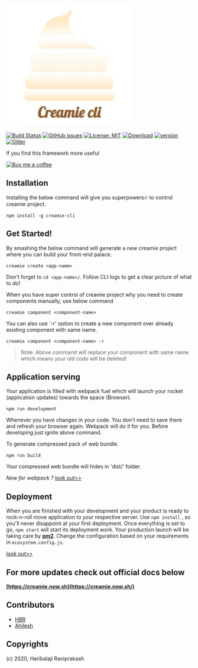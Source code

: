 ![creamie](https://raw.githubusercontent.com/Haribalajiravi/creamie-cli/master/creamie-title.jpg)

[![Build Status](https://travis-ci.org/Haribalajiravi/creamie-cli.svg?branch=master)](https://travis-ci.org/Haribalajiravi/creamie-cli) [![GitHub issues](https://img.shields.io/github/issues/Haribalajiravi/creamie-cli)](https://github.com/Haribalajiravi/creamie-cli/issues) [![License: MIT](https://img.shields.io/badge/License-MIT-yellow.svg)](https://opensource.org/licenses/MIT) [![Download](https://img.shields.io/npm/dt/creamie-cli.svg)](https://npmcharts.com/compare/creamie-cli?minimal=true) [![version](https://img.shields.io/npm/v/creamie-cli.svg)](https://www.npmjs.com/package/creamie-cli) [![Gitter](https://badges.gitter.im/creamie-cli/community.svg)](https://gitter.im/creamie-cli/community?utm_source=badge&utm_medium=badge&utm_campaign=pr-badge)

If you find this framework more useful

[![Buy me a coffee](https://cdn.buymeacoffee.com/buttons/default-orange.png)](https://www.buymeacoffee.com/7xcFqmn)

## Installation
Installing the below command will give you superpowers🔥 to control creamie project.

    npm install -g creamie-cli

## Get Started!
By smashing the below command will generate a new creamie project where you can build your front-end palace.

    creamie create <app-name>

Don't forget to `cd <app-name>/`.
Follow CLI logs to get a clear picture of what to do!

When you have super control of creamie project why you need to create components manually, use below command

    creamie component <component-name>
You can also use '-r' option to create a new component over already existing component with same name.

    creamie component <component-name> -r

> Note: Above command will replace your component with same name which means your old code will be deleted!

## Application serving
Your application is filled with webpack fuel which will launch your rocket (application updates) towards the space (Browser). 

    npm run development
Whenever you have changes in your code. You don't need to save there and refresh your browser again. Webpack will do it for you. Before developing just ignite above command.

To generate compressed pack of web bundle. 

    npm run build

Your compressed web bundle will hides in 'dist/' folder.

*New for webpack ? [look out>>](https://webpack.js.org/concepts/configuration/)*
## Deployment
When you are finished with your development and your product is ready to rock-n-roll move application to your respective server.
Use `npm install` , so you'll never disappoint at your first deployment.
Once everything is set to go, `npm start` will start its deployment work.
Your production launch will be taking care by **[pm2](https://pm2.keymetrics.io/docs/usage/quick-start/)**.
Change the configuration based on your requirements in `ecosystem.config.js`.

*[look out>>](https://pm2.keymetrics.io/docs/usage/application-declaration/#javascript-format)*

## For more updates check out official docs below

**[https://creamie.now.sh](https://creamie.now.sh/)**

## Contributors
- [HBR](https://twitter.com/haribalaji_o_0)
- [Ahilesh](https://twitter.com/KumarAhilesh)

## Copyrights
(c) 2020, Haribalaji Raviprakash

<!--stackedit_data:
eyJoaXN0b3J5IjpbMTc5MDg4NzY1MSwxODg1MTk3OTMsNzY2ND
I4MTgxLC02MjMzMTY5ODAsLTQyMTEwNjQ3MCwtMTIzNzE3MTg4
OCwtOTQ2OTAxNTcxLC03ODA5MjE5MzAsODA0ODg5MjY2LC0xMz
E1NTQ3MTI3LC03MjYzMTQzODYsLTcyNDE5MzkwOCwtNDU5MTQx
MDE2XX0=
-->
